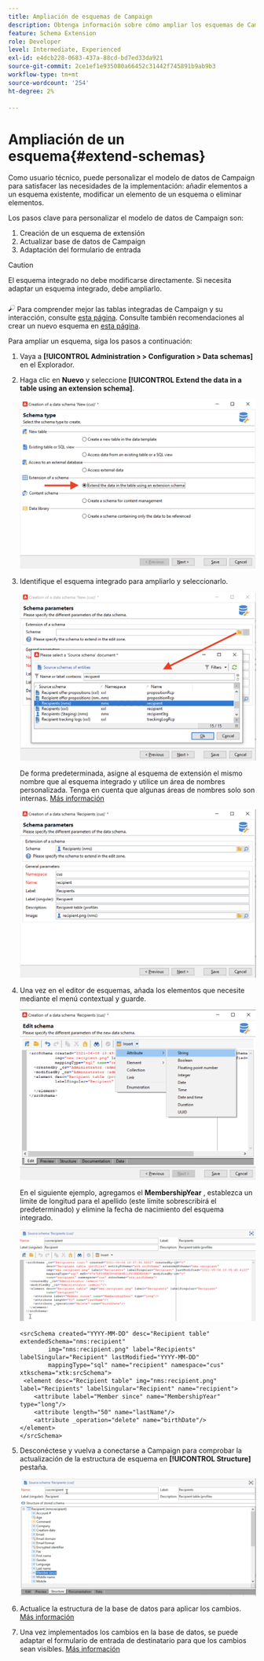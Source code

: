 ```yaml
---
title: Ampliación de esquemas de Campaign
description: Obtenga información sobre cómo ampliar los esquemas de Campaign
feature: Schema Extension
role: Developer
level: Intermediate, Experienced
exl-id: e4dcb228-0683-437a-88cd-bd7ed33da921
source-git-commit: 2ce1ef1e935080a66452c31442f745891b9ab9b3
workflow-type: tm+mt
source-wordcount: '254'
ht-degree: 2%

---
```


# Ampliación de un esquema{#extend-schemas}

Como usuario técnico, puede personalizar el modelo de datos de Campaign para satisfacer las necesidades de la implementación: añadir elementos a un esquema existente, modificar un elemento de un esquema o eliminar elementos.

Los pasos clave para personalizar el modelo de datos de Campaign son:

1. Creación de un esquema de extensión
1. Actualizar base de datos de Campaign
1. Adaptación del formulario de entrada

>[!CAUTION]
>El esquema integrado no debe modificarse directamente. Si necesita adaptar un esquema integrado, debe ampliarlo.

![](../assets/do-not-localize/glass.png) Para comprender mejor las tablas integradas de Campaign y su interacción, consulte [esta página](datamodel.md). Consulte también recomendaciones al crear un nuevo esquema en [esta página](create-schema.md).

Para ampliar un esquema, siga los pasos a continuación:

1. Vaya a **[!UICONTROL Administration > Configuration > Data schemas]** en el Explorador.
1. Haga clic en **Nuevo** y seleccione **[!UICONTROL Extend the data in a table using an extension schema]**.

   ![](assets/extend-schema-option.png)

1. Identifique el esquema integrado para ampliarlo y seleccionarlo.

   ![](assets/extend-schema-select.png)

   De forma predeterminada, asigne al esquema de extensión el mismo nombre que al esquema integrado y utilice un área de nombres personalizada.  Tenga en cuenta que algunas áreas de nombres solo son internas. [Más información](schemas.md#reserved-namespaces)

   ![](assets/extend-schema-validate.png)

1. Una vez en el editor de esquemas, añada los elementos que necesite mediante el menú contextual y guarde.

   ![](assets/extend-schema-edit.png)

   En el siguiente ejemplo, agregamos el **MembershipYear** , establezca un límite de longitud para el apellido (este límite sobrescribirá el predeterminado) y elimine la fecha de nacimiento del esquema integrado.

   ![](assets/extend-schema-sample.png)

   ```
   <srcSchema created="YYYY-MM-DD" desc="Recipient table" extendedSchema="nms:recipient"
           img="nms:recipient.png" label="Recipients" labelSingular="Recipient" lastModified="YYYY-MM-DD"
           mappingType="sql" name="recipient" namespace="cus" xtkschema="xtk:srcSchema">
    <element desc="Recipient table" img="nms:recipient.png" label="Recipients" labelSingular="Recipient" name="recipient">
       <attribute label="Member since" name="MembershipYear" type="long"/>
       <attribute length="50" name="lastName"/>
       <attribute _operation="delete" name="birthDate"/>
   </element>
   </srcSchema>
   ```

1. Desconéctese y vuelva a conectarse a Campaign para comprobar la actualización de la estructura de esquema en **[!UICONTROL Structure]** pestaña.

   ![](assets/extend-schema-structure.png)

1. Actualice la estructura de la base de datos para aplicar los cambios. [Más información](update-database-structure.md)

1. Una vez implementados los cambios en la base de datos, se puede adaptar el formulario de entrada de destinatario para que los cambios sean visibles. [Más información](forms.md)
